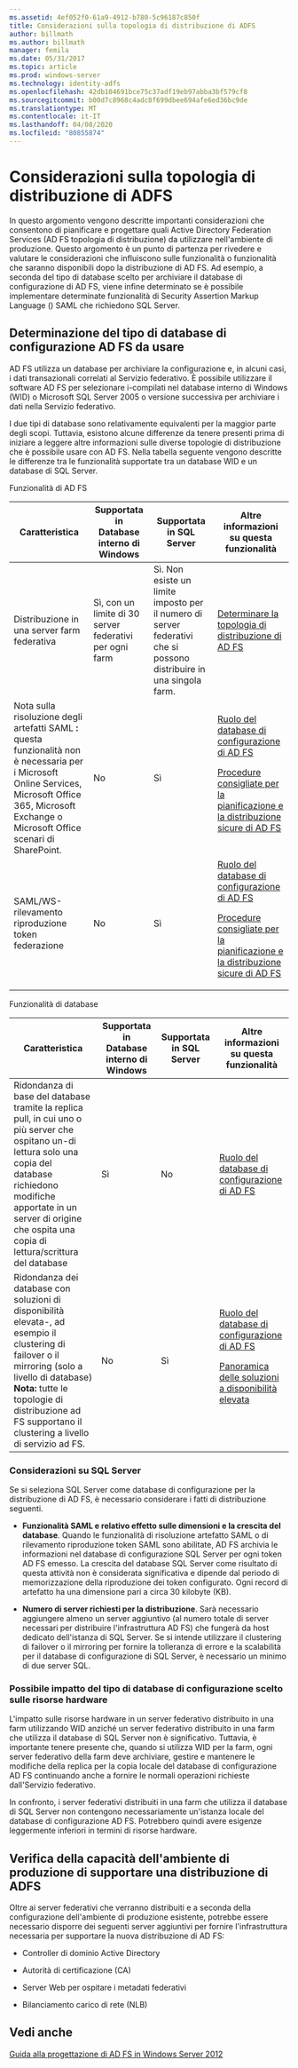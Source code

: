 ```yaml
---
ms.assetid: 4ef052f0-61a9-4912-b780-5c96187c850f
title: Considerazioni sulla topologia di distribuzione di ADFS
author: billmath
ms.author: billmath
manager: femila
ms.date: 05/31/2017
ms.topic: article
ms.prod: windows-server
ms.technology: identity-adfs
ms.openlocfilehash: 42db104691bce75c37adf19eb97abba3bf579cf8
ms.sourcegitcommit: b00d7c8968c4adc8f699dbee694afe6ed36bc9de
ms.translationtype: MT
ms.contentlocale: it-IT
ms.lasthandoff: 04/08/2020
ms.locfileid: "80855874"
---
```

# <a name="ad-fs-deployment-topology-considerations"></a>Considerazioni sulla topologia di distribuzione di ADFS

In questo argomento vengono descritte importanti considerazioni che consentono di pianificare e progettare quali Active Directory Federation Services \(AD FS topologia di distribuzione\) da utilizzare nell'ambiente di produzione. Questo argomento è un punto di partenza per rivedere e valutare le considerazioni che influiscono sulle funzionalità o funzionalità che saranno disponibili dopo la distribuzione di AD FS. Ad esempio, a seconda del tipo di database scelto per archiviare il database di configurazione di AD FS, viene infine determinato se è possibile implementare determinate funzionalità di Security Assertion Markup Language \(\) SAML che richiedono SQL Server.  

## <a name="determining-which-type-of-ad-fs-configuration-database-to-use"></a>Determinazione del tipo di database di configurazione AD FS da usare  
AD FS utilizza un database per archiviare la configurazione e, in alcuni casi, i dati transazionali correlati al Servizio federativo. È possibile utilizzare il software AD FS per selezionare i\-compilati nel database interno di Windows \(WID\) o Microsoft SQL Server 2005 o versione successiva per archiviare i dati nella Servizio federativo.  

I due tipi di database sono relativamente equivalenti per la maggior parte degli scopi. Tuttavia, esistono alcune differenze da tenere presenti prima di iniziare a leggere altre informazioni sulle diverse topologie di distribuzione che è possibile usare con AD FS. Nella tabella seguente vengono descritte le differenze tra le funzionalità supportate tra un database WID e un database di SQL Server.  

Funzionalità di AD FS  

|Caratteristica|Supportata in Database interno di Windows|Supportata in SQL Server|Altre informazioni su questa funzionalità|  
|-----------|---------------------|----------------------------|---------------------------------------|  
|Distribuzione in una server farm federativa|Sì, con un limite di 30 server federativi per ogni farm|Sì. Non esiste un limite imposto per il numero di server federativi che si possono distribuire in una singola farm.|[Determinare la topologia di distribuzione di AD FS](Determine-Your-AD-FS-Deployment-Topology.md)|  
|Nota sulla risoluzione degli artefatti SAML **:** questa funzionalità non è necessaria per i Microsoft Online Services, Microsoft Office 365, Microsoft Exchange o Microsoft Office scenari di SharePoint.|No|Sì|[Ruolo del database di configurazione di AD FS](../../ad-fs/technical-reference/The-Role-of-the-AD-FS-Configuration-Database.md)<p>[Procedure consigliate per la pianificazione e la distribuzione sicure di AD FS](Best-Practices-for-Secure-Planning-and-Deployment-of-AD-FS.md)|  
|SAML\/WS\-rilevamento riproduzione token federazione|No|Sì|[Ruolo del database di configurazione di AD FS](../../ad-fs/technical-reference/The-Role-of-the-AD-FS-Configuration-Database.md)<p>[Procedure consigliate per la pianificazione e la distribuzione sicure di AD FS](Best-Practices-for-Secure-Planning-and-Deployment-of-AD-FS.md)|  

Funzionalità di database  

|Caratteristica|Supportata in Database interno di Windows|Supportata in SQL Server|Altre informazioni su questa funzionalità|  
|-----------|---------------------|----------------------------|---------------------------------------|  
|Ridondanza di base del database tramite la replica pull, in cui uno o più server che ospitano un\-di lettura solo una copia del database richiedono modifiche apportate in un server di origine che ospita una copia di lettura\/scrittura del database|Sì|No|[Ruolo del database di configurazione di AD FS](../../ad-fs/technical-reference/The-Role-of-the-AD-FS-Configuration-Database.md)|  
|Ridondanza dei database con soluzioni di disponibilità elevata\-, ad esempio il clustering di failover o il mirroring \(solo a livello di database\) **Nota:** tutte le topologie di distribuzione ad FS supportano il clustering a livello di servizio ad FS.|No|Sì|[Ruolo del database di configurazione di AD FS](../../ad-fs/technical-reference/The-Role-of-the-AD-FS-Configuration-Database.md)<p>[Panoramica delle soluzioni a disponibilità elevata](https://go.microsoft.com/fwlink/?LinkId=179853)|  

### <a name="sql-server-considerations"></a>Considerazioni su SQL Server  
Se si seleziona SQL Server come database di configurazione per la distribuzione di AD FS, è necessario considerare i fatti di distribuzione seguenti.  

-   **Funzionalità SAML e relativo effetto sulle dimensioni e la crescita del database**. Quando le funzionalità di risoluzione artefatto SAML o di rilevamento riproduzione token SAML sono abilitate, AD FS archivia le informazioni nel database di configurazione SQL Server per ogni token AD FS emesso. La crescita del database SQL Server come risultato di questa attività non è considerata significativa e dipende dal periodo di memorizzazione della riproduzione dei token configurato. Ogni record di artefatto ha una dimensione pari a circa 30 kilobyte \(KB\).  

-   **Numero di server richiesti per la distribuzione**. Sarà necessario aggiungere almeno un server aggiuntivo \(al numero totale di server necessari per distribuire l'infrastruttura AD FS\) che fungerà da host dedicato dell'istanza di SQL Server. Se si intende utilizzare il clustering di failover o il mirroring per fornire la tolleranza di errore e la scalabilità per il database di configurazione di SQL Server, è necessario un minimo di due server SQL.  

### <a name="how-the-configuration-database-type-you-select-may-impact-hardware-resources"></a>Possibile impatto del tipo di database di configurazione scelto sulle risorse hardware  
L'impatto sulle risorse hardware in un server federativo distribuito in una farm utilizzando WID anziché un server federativo distribuito in una farm che utilizza il database di SQL Server non è significativo. Tuttavia, è importante tenere presente che, quando si utilizza WID per la farm, ogni server federativo della farm deve archiviare, gestire e mantenere le modifiche della replica per la copia locale del database di configurazione AD FS continuando anche a fornire le normali operazioni richieste dall'Servizio federativo.  

In confronto, i server federativi distribuiti in una farm che utilizza il database di SQL Server non contengono necessariamente un'istanza locale del database di configurazione AD FS. Potrebbero quindi avere esigenze leggermente inferiori in termini di risorse hardware.  

## <a name="verifying-that-your-production-environment-can-support-an-ad-fs-deployment"></a>Verifica della capacità dell'ambiente di produzione di supportare una distribuzione di ADFS  
Oltre ai server federativi che verranno distribuiti e a seconda della configurazione dell'ambiente di produzione esistente, potrebbe essere necessario disporre dei seguenti server aggiuntivi per fornire l'infrastruttura necessaria per supportare la nuova distribuzione di AD FS:  

-   Controller di dominio Active Directory  

-   Autorità di certificazione \(CA\)  

-   Server Web per ospitare i metadati federativi  

-   Bilanciamento carico di rete \(NLB\)  

## <a name="see-also"></a>Vedi anche
[Guida alla progettazione di AD FS in Windows Server 2012](AD-FS-Design-Guide-in-Windows-Server-2012.md)
